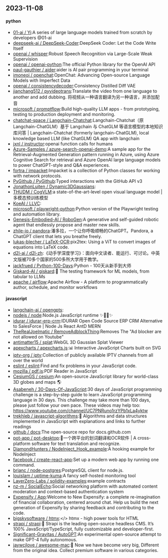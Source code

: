 ## 2023-11-08

#### python
* [01-ai / Yi](https://github.com/01-ai/Yi):A series of large language models trained from scratch by developers @01-ai
* [deepseek-ai / DeepSeek-Coder](https://github.com/deepseek-ai/DeepSeek-Coder):DeepSeek Coder: Let the Code Write Itself
* [openai / whisper](https://github.com/openai/whisper):Robust Speech Recognition via Large-Scale Weak Supervision
* [openai / openai-python](https://github.com/openai/openai-python):The official Python library for the OpenAI API
* [paul-gauthier / aider](https://github.com/paul-gauthier/aider):aider is AI pair programming in your terminal
* [imoneoi / openchat](https://github.com/imoneoi/openchat):OpenChat: Advancing Open-source Language Models with Imperfect Data
* [openai / consistencydecoder](https://github.com/openai/consistencydecoder):Consistency Distilled Diff VAE
* [jianchang512 / pyvideotrans](https://github.com/jianchang512/pyvideotrans):Translate the video from one language to another and add dubbing. 将视频从一种语言翻译为另一种语言，并添加配音
* [microsoft / promptflow](https://github.com/microsoft/promptflow):Build high-quality LLM apps - from prototyping, testing to production deployment and monitoring.
* [chatchat-space / Langchain-Chatchat](https://github.com/chatchat-space/Langchain-Chatchat):Langchain-Chatchat（原Langchain-ChatGLM）基于 Langchain 与 ChatGLM 等语言模型的本地知识库问答 | Langchain-Chatchat (formerly langchain-ChatGLM), local knowledge based LLM (like ChatGLM) QA app with langchain
* [jxnl / instructor](https://github.com/jxnl/instructor):openai function calls for humans
* [Azure-Samples / azure-search-openai-demo](https://github.com/Azure-Samples/azure-search-openai-demo):A sample app for the Retrieval-Augmented Generation pattern running in Azure, using Azure Cognitive Search for retrieval and Azure OpenAI large language models to power ChatGPT-style and Q&A experiences.
* [fortra / impacket](https://github.com/fortra/impacket):Impacket is a collection of Python classes for working with network protocols.
* [PyGithub / PyGithub](https://github.com/PyGithub/PyGithub):Typed interactions with the GitHub API v3
* [JonathonLuiten / Dynamic3DGaussians](https://github.com/JonathonLuiten/Dynamic3DGaussians):
* [THUDM / CogVLM](https://github.com/THUDM/CogVLM):a state-of-the-art-level open visual language model | 多模态预训练模型
* [KoeAI / LLVC](https://github.com/KoeAI/LLVC):
* [microsoft / playwright-python](https://github.com/microsoft/playwright-python):Python version of the Playwright testing and automation library.
* [Genesis-Embodied-AI / RoboGen](https://github.com/Genesis-Embodied-AI/RoboGen):A generative and self-guided robotic agent that endlessly propose and master new skills.
* [zhile-io / pandora](https://github.com/zhile-io/pandora):潘多拉，一个让你呼吸顺畅的ChatGPT。Pandora, a ChatGPT client that lets you breathe freely.
* [lukas-blecher / LaTeX-OCR](https://github.com/lukas-blecher/LaTeX-OCR):pix2tex: Using a ViT to convert images of equations into LaTeX code.
* [d2l-ai / d2l-zh](https://github.com/d2l-ai/d2l-zh):《动手学深度学习》：面向中文读者、能运行、可讨论。中英文版被70多个国家的500多所大学用于教学。
* [jackfrued / Python-100-Days](https://github.com/jackfrued/Python-100-Days):Python - 100天从新手到大师
* [Giskard-AI / giskard](https://github.com/Giskard-AI/giskard):🐢 The testing framework for ML models, from tabular to LLMs
* [apache / airflow](https://github.com/apache/airflow):Apache Airflow - A platform to programmatically author, schedule, and monitor workflows

#### javascript
* [langchain-ai / opengpts](https://github.com/langchain-ai/opengpts):
* [nodejs / node](https://github.com/nodejs/node):Node.js JavaScript runtime ✨🐢🚀✨
* [idurar / idurar-erp-crm](https://github.com/idurar/idurar-erp-crm):IDURAR Open Code Source ERP CRM Alternative to SalesForce | Node Js React AntD MERN
* [TheRealJoelmatic / RemoveAdblockThing](https://github.com/TheRealJoelmatic/RemoveAdblockThing):Removes The "Ad blocker are not allowed on Youtube"
* [antimatter15 / splat](https://github.com/antimatter15/splat):WebGL 3D Gaussian Splat Viewer
* [apexcharts / apexcharts.js](https://github.com/apexcharts/apexcharts.js):📊 Interactive JavaScript Charts built on SVG
* [iptv-org / iptv](https://github.com/iptv-org/iptv):Collection of publicly available IPTV channels from all over the world
* [eslint / eslint](https://github.com/eslint/eslint):Find and fix problems in your JavaScript code.
* [mozilla / pdf.js](https://github.com/mozilla/pdf.js):PDF Reader in JavaScript
* [CesiumGS / cesium](https://github.com/CesiumGS/cesium):An open-source JavaScript library for world-class 3D globes and maps 🌎
* [Asabeneh / 30-Days-Of-JavaScript](https://github.com/Asabeneh/30-Days-Of-JavaScript):30 days of JavaScript programming challenge is a step-by-step guide to learn JavaScript programming language in 30 days. This challenge may take more than 100 days, please just follow your own pace. These videos may help too: https://www.youtube.com/channel/UC7PNRuno1rzYPb1xLa4yktw
* [trekhleb / javascript-algorithms](https://github.com/trekhleb/javascript-algorithms):📝 Algorithms and data structures implemented in JavaScript with explanations and links to further readings
* [github / docs](https://github.com/github/docs):The open-source repo for docs.github.com
* [pot-app / pot-desktop](https://github.com/pot-app/pot-desktop):🌈一个跨平台的划词翻译和OCR软件 | A cross-platform software for text translation and recognize.
* [DiamondHunters / NodeInject_Hook_example](https://github.com/DiamondHunters/NodeInject_Hook_example):A hooking example for NodeInject
* [facebook / create-react-app](https://github.com/facebook/create-react-app):Set up a modern web app by running one command.
* [brianc / node-postgres](https://github.com/brianc/node-postgres):PostgreSQL client for node.js.
* [louislam / uptime-kuma](https://github.com/louislam/uptime-kuma):A fancy self-hosted monitoring tool
* [LayerZero-Labs / solidity-examples](https://github.com/LayerZero-Labs/solidity-examples):example contracts
* [nz-m / SocialEcho](https://github.com/nz-m/SocialEcho):Social networking platform with automated content moderation and context-based authentication system
* [Expensify / App](https://github.com/Expensify/App):Welcome to New Expensify: a complete re-imagination of financial collaboration, centered around chat. Help us build the next generation of Expensify by sharing feedback and contributing to the code.
* [bigskysoftware / htmx](https://github.com/bigskysoftware/htmx):</> htmx - high power tools for HTML
* [strapi / strapi](https://github.com/strapi/strapi):🚀 Strapi is the leading open-source headless CMS. It’s 100% JavaScript/TypeScript, fully customizable and developer-first.
* [Significant-Gravitas / AutoGPT](https://github.com/Significant-Gravitas/AutoGPT):An experimental open-source attempt to make GPT-4 fully autonomous.
* [jaywcjlove / awesome-mac](https://github.com/jaywcjlove/awesome-mac): Now we have become very big, Different from the original idea. Collect premium software in various categories.
